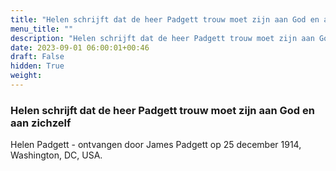 ```yaml
---
title: "Helen schrijft dat de heer Padgett trouw moet zijn aan God en aan zichzelf"
menu_title: ""
description: "Helen schrijft dat de heer Padgett trouw moet zijn aan God en aan zichzelf"
date: 2023-09-01 06:00:01+00:46
draft: False
hidden: True
weight:
---
```

### Helen schrijft dat de heer Padgett trouw moet zijn aan God en aan zichzelf

Helen Padgett - ontvangen door James Padgett op 25 december 1914, Washington, DC, USA.
